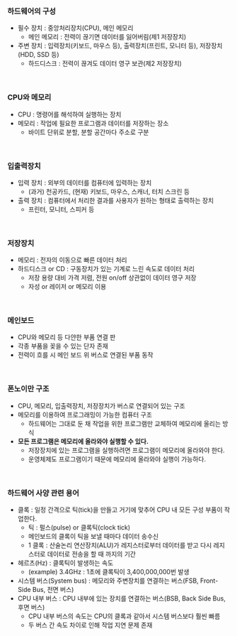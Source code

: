 ### 하드웨어의 구성
+ 필수 장치 : 중앙처리장치(CPU), 메인 메모리
  + 메인 메모리 : 전력이 끊기면 데이터를 잃어버림(제1 저장장치)
+ 주변 장치 : 입력장치(키보드, 마우스 등), 출력장치(프린트, 모니터 등), 저장장치(HDD, SSD 등)
  + 하드디스크 : 전력이 끊겨도 데이터 영구 보관(제2 저장장치)

<br/>

### CPU와 메모리
+ CPU : 명령어를 해석하여 실행하는 장치
+ 메모리 : 작업에 필요한 프로그램과 데이터를 저장하는 장소
  + 바이트 단위로 분할, 분할 공간마다 주소로 구분

<br/>

### 입출력장치
+ 입력 장치 : 외부의 데이터를 컴퓨터에 입력하는 장치
  + (과거) 천공카드, (현재) 키보드, 마우스, 스캐너, 터치 스크린 등
+ 출력 장치 : 컴퓨터에서 처리한 결과를 사용자가 원하는 형태로 출력하는 장치
  + 프린터, 모니터, 스피커 등

<br/>

### 저장장치
+ 메모리 : 전자의 이동으로 빠른 데이터 처리
+ 하드디스크 or CD : 구동장치가 있는 기계로 느린 속도로 데이터 처리
  + 저장 용량 대비 가격 저렴, 전원 on/off 상관없이 데이터 영구 저장
  + 자성 or 레이저 or 메모리 이용

<br/>

### 메인보드
+ CPU와 메모리 등 다얀한 부품 연결 판
+ 각종 부품을 꽂을 수 있는 단자 존재
+ 전력이 흐를 시 메인 보드 위 버스로 연결된 부품 동작

<br/>

### 폰노이만 구조
+ CPU, 메모리, 입출력장치, 저장장치가 버스로 연결되어 있는 구조
+ 메모리를 이용하여 프로그래밍이 가능한 컴퓨터 구조
  + 하드웨어는 그대로 둔 채 작업을 위한 프로그램만 교체하여 메모리에 올리는 방식
+ **모든 프로그램은 메모리에 올라와야 실행할 수 있다.**
  + 저장장치에 있는 프로그램을 실행하려면 프로그램이 메모리에 올라와야 한다.
  + 운영체제도 프로그램이기 때문에 메모리에 올라와야 실행이 가능하다.

<br/>

### 하드웨어 사양 관련 용어
+ 클록 : 일정 간격으로 틱(tick)을 만들고 거기에 맞추어 CPU 내 모든 구성 부품이 작업한다.
  + 틱 : 펄스(pulse) or 클록틱(clock tick)
  + 메인보드의 클록이 틱을 보낼 때마다 데이터 송수신
  + 1 클록 : 산술논리 연산장치(ALU)가 레지스터로부터 데이터를 받고 다시 레지스터로 데이터로 전송을 할 때 까지의 기간
+ 헤르츠(Hz) : 클록틱이 발생하는 속도
  + (example) 3.4GHz : 1초에 클록틱이 3,400,000,000번 발생
+ 시스템 버스(System bus) : 메모리와 주변장치를 연결하는 버스(FSB, Front-Side Bus, 전면 버스)
+ CPU 내부 버스 : CPU 내부에 있는 장치를 연결하는 버스(BSB, Back Side Bus, 후면 버스)
  + CPU 내부 버스의 속도는 CPU의 클록과 같아서 시스템 버스보다 훨씬 빠름
  + 두 버스 간 속도 차이로 인해 작업 지연 문제 존재
